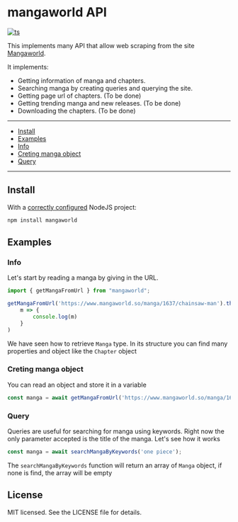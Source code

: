 # mangaworld API

[![ts](https://flat.badgen.net/badge/-/TypeScript?icon=typescript&label&labelColor=blue&color=555555)](https://www.npmjs.com/package/mangaworld)

This implements many API that allow web scraping from the site [Mangaworld](https://www.mangaworld.so/).

It implements:

* Getting information of manga and chapters.
* Searching manga by creating queries and querying the site.
* Getting page url of chapters. (To be done)
* Getting trending manga and new releases. (To be done)
* Downloading the chapters. (To be done)
---

* [Install](#install)
* [Examples](#examples)
* [Info](#info)
* [Creting manga object](#creating-manga-object)
* [Query](#query)

---

## Install

With a [correctly configured](https://nodesource.com/blog/an-absolute-beginners-guide-to-using-npm/) NodeJS project:

```sh
npm install mangaworld
```

## Examples

### Info

Let's start by reading a manga by giving in the URL.

```js
import { getMangaFromUrl } from "mangaworld";

getMangaFromUrl('https://www.mangaworld.so/manga/1637/chainsaw-man').then(
    m => {
        console.log(m)
    }
)
```

We have seen how to retrieve `Manga` type. 
In its structure you can find many properties and object like the `Chapter` object

### Creting manga object

You can read an object and store it in a variable

```js
const manga = await getMangaFromUrl('https://www.mangaworld.so/manga/1637/chainsaw-man');
```

### Query


Queries are useful for searching for manga using keywords.
Right now the only parameter accepted is the title of the manga.
Let's see how it works

```js
const manga = await searchMangaByKeywords('one piece');
```

The `searchMangaByKeywords` function will return an array of `Manga` object,
if none is find, the array will be empty


## License

MIT licensed. See the LICENSE file for details.